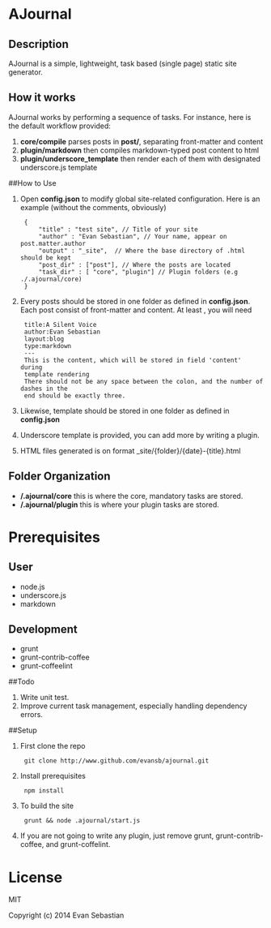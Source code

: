 # AJournal

## Description
AJournal is a simple, lightweight, task based (single page) static site generator.

## How it works
AJournal works by performing a sequence of tasks. For instance, here is the
default workflow provided: 

1. **core/compile** parses posts in **post/**, separating front-matter and
content 
2. **plugin/markdown** then compiles markdown-typed post content to html
3. **plugin/underscore_template** then render each of them with designated underscore.js template

##How to Use

1. Open **config.json** to modify global site-related configuration. Here is an example (without the comments, obviously)

		{
    		"title" : "test site", // Title of your site
    		"author" : "Evan Sebastian", // Your name, appear on post.matter.author
    		"output" : "_site",  // Where the base directory of .html should be kept
    		"post_dir" : ["post"], // Where the posts are located
    		"task_dir" : [ "core", "plugin"] // Plugin folders (e.g ./.ajournal/core)
		}
2. Every posts should be stored in one folder as defined in **config.json**.
Each post consist of front-matter and content. At least , you will need


		title:A Silent Voice
		author:Evan Sebastian
		layout:blog
    	type:markdown
		---
    	This is the content, which will be stored in field 'content' during
    	template rendering
    	There should not be any space between the colon, and the number of dashes in the
    	end should be exactly three.

3. Likewise, template should be stored in one folder as defined in
**config.json**
4. Underscore template is provided, you can add more by writing a plugin.
5. HTML files generated is on format _site/{folder}/{date}-{title}.html

## Folder Organization

* **/.ajournal/core** this is where the core, mandatory tasks are stored.
* **/.ajournal/plugin** this is where your plugin tasks are stored.

# Prerequisites
## User
- node.js
- underscore.js
- markdown

## Development
- grunt
- grunt-contrib-coffee
- grunt-coffeelint

##Todo
1. Write unit test.
2. Improve current task management, especially handling
dependency errors.

##Setup

1. First clone the repo

        git clone http://www.github.com/evansb/ajournal.git

2. Install prerequisites

        npm install

2. To build the site

        grunt && node .ajournal/start.js

3. If you are not going to write any plugin, just remove grunt,
grunt-contrib-coffee, and grunt-coffelint.

# License
MIT

Copyright (c) 2014 Evan Sebastian

